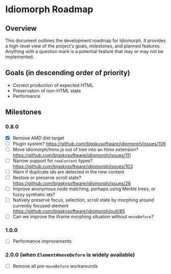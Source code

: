 # Idiomorph Roadmap

## Overview
This document outlines the development roadmap for Idiomorph. It provides a high-level view of the project's goals, milestones, and planned features. Anything with a question mark is a potential feature that may or may not be implemented.

## Goals (in descending order of priority)
- Correct production of expected HTML
- Preservation of non-HTML state
- Performance

## Milestones

### 0.8.0
- [x] Remove AMD dist target
- [ ] Plugin system? https://github.com/bigskysoftware/idiomorph/issues/109
- [ ] Move idiomorph/htmx.js out of tree into an htmx extension? https://github.com/bigskysoftware/idiomorph/issues/111
- [ ] Narrow support for `newContent` types? https://github.com/bigskysoftware/idiomorph/issues/103
- [ ] Warn if duplicate ids are detected in the new content
- [ ] Restore or preserve scroll state? https://github.com/bigskysoftware/idiomorph/issues/26
- [ ] Improve anonymous node matching, perhaps using Merkle trees, or fuzzy synthetic ids?
- [ ] Natively preserve focus, selection, scroll state by morphing around currently focused element https://github.com/bigskysoftware/idiomorph/pull/85
- [ ] Can we improve the iframe morphing situation without `moveBefore`?

### 1.0.0
- [ ] Performance improvements

### 2.0.0 (when `Element#moveBefore` is widely available)
- [ ] Remove all pre-`moveBefore` workarounds

